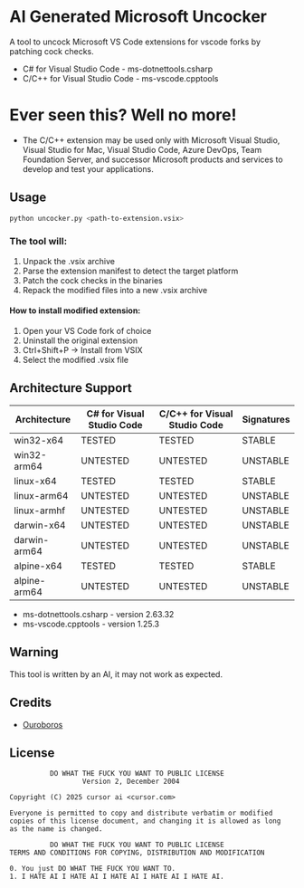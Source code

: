 # AI Generated Microsoft Uncocker

A tool to uncock Microsoft VS Code extensions for vscode forks by patching cock checks.

- C# for Visual Studio Code - ms-dotnettools.csharp
- C/C++ for Visual Studio Code - ms-vscode.cpptools

# Ever seen this? Well no more!

- The C/C++ extension may be used only with Microsoft Visual Studio, Visual Studio for Mac, Visual Studio Code, Azure DevOps, Team Foundation Server, and successor Microsoft products and services to develop and test your applications.

## Usage

```bash
python uncocker.py <path-to-extension.vsix>
```

### The tool will:
1. Unpack the .vsix archive
2. Parse the extension manifest to detect the target platform
3. Patch the cock checks in the binaries
4. Repack the modified files into a new .vsix archive

#### How to install modified extension:
1. Open your VS Code fork of choice
2. Uninstall the original extension
3. Ctrl+Shift+P -> Install from VSIX
4. Select the modified .vsix file

## Architecture Support

| Architecture | C# for Visual Studio Code | C/C++ for Visual Studio Code | Signatures    |
|--------------|---------------------------|------------------------------|---------------|
| win32-x64    | TESTED                    | TESTED                       | STABLE        |
| win32-arm64  | UNTESTED                  | UNTESTED                     | UNSTABLE      |
| linux-x64    | TESTED                    | TESTED                       | STABLE        |
| linux-arm64  | UNTESTED                  | UNTESTED                     | UNSTABLE      |
| linux-armhf  | UNTESTED                  | UNTESTED                     | UNSTABLE      |
| darwin-x64   | UNTESTED                  | UNTESTED                     | UNSTABLE      |
| darwin-arm64 | UNTESTED                  | UNTESTED                     | UNSTABLE      |
| alpine-x64   | TESTED                    | TESTED                       | STABLE        |
| alpine-arm64 | UNTESTED                  | UNTESTED                     | UNSTABLE      |

- ms-dotnettools.csharp - version 2.63.32
- ms-vscode.cpptools - version 1.25.3

## Warning

This tool is written by an AI, it may not work as expected.

## Credits

- [Ouroboros](https://gist.github.com/Ouroboros/1a1e0b9c8bcbac2a519516aa5a12a52b)

## License

```
          DO WHAT THE FUCK YOU WANT TO PUBLIC LICENSE
                  Version 2, December 2004

Copyright (C) 2025 cursor ai <cursor.com>

Everyone is permitted to copy and distribute verbatim or modified
copies of this license document, and changing it is allowed as long
as the name is changed.

          DO WHAT THE FUCK YOU WANT TO PUBLIC LICENSE
TERMS AND CONDITIONS FOR COPYING, DISTRIBUTION AND MODIFICATION

0. You just DO WHAT THE FUCK YOU WANT TO.
1. I HATE AI I HATE AI I HATE AI I HATE AI I HATE AI.
```
